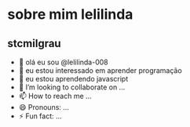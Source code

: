 # sobre mim **lelilinda**
## stcmilgrau

- 👋 olá eu sou @lelilinda-008
- 👀 eu estou interessado em aprender programação
- 🌱 eu estou aprendendo javascript
- 💞️ I’m looking to collaborate on ...
- 📫 How to reach me ...
- 😄 Pronouns: ...
- ⚡ Fun fact: ...

<!---
lelilinda-008/lelilinda-008 is a ✨ special ✨ repository because its `README.md` (this file) appears on your GitHub profile.
You can click the Preview link to take a look at your changes.
--->
